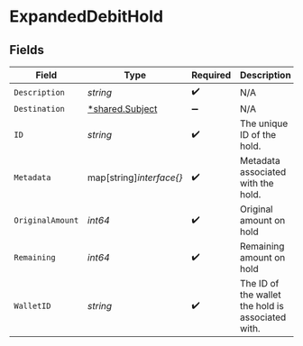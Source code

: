 # ExpandedDebitHold


## Fields

| Field                                             | Type                                              | Required                                          | Description                                       | Example                                           |
| ------------------------------------------------- | ------------------------------------------------- | ------------------------------------------------- | ------------------------------------------------- | ------------------------------------------------- |
| `Description`                                     | *string*                                          | :heavy_check_mark:                                | N/A                                               |                                                   |
| `Destination`                                     | [*shared.Subject](../../models/shared/subject.md) | :heavy_minus_sign:                                | N/A                                               |                                                   |
| `ID`                                              | *string*                                          | :heavy_check_mark:                                | The unique ID of the hold.                        |                                                   |
| `Metadata`                                        | map[string]*interface{}*                          | :heavy_check_mark:                                | Metadata associated with the hold.                |                                                   |
| `OriginalAmount`                                  | *int64*                                           | :heavy_check_mark:                                | Original amount on hold                           | 100                                               |
| `Remaining`                                       | *int64*                                           | :heavy_check_mark:                                | Remaining amount on hold                          | 10                                                |
| `WalletID`                                        | *string*                                          | :heavy_check_mark:                                | The ID of the wallet the hold is associated with. |                                                   |